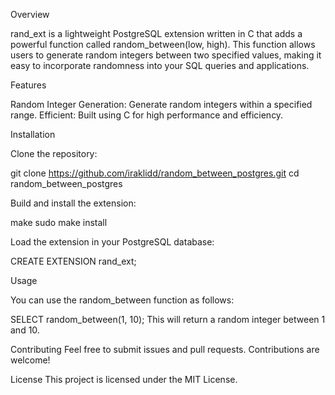 
Overview

rand_ext is a lightweight PostgreSQL extension written in C that adds a powerful function called random_between(low, high).
This function allows users to generate random integers between two specified values, making it easy to incorporate randomness into your SQL queries and applications.

Features

Random Integer Generation: Generate random integers within a specified range.
Efficient: Built using C for high performance and efficiency.

Installation

Clone the repository:

git clone https://github.com/iraklidd/random_between_postgres.git
cd random_between_postgres

Build and install the extension:

make
sudo make install

Load the extension in your PostgreSQL database:

CREATE EXTENSION rand_ext;

Usage

You can use the random_between function as follows:

SELECT random_between(1, 10);
This will return a random integer between 1 and 10.

Contributing
Feel free to submit issues and pull requests. Contributions are welcome!

License
This project is licensed under the MIT License.
